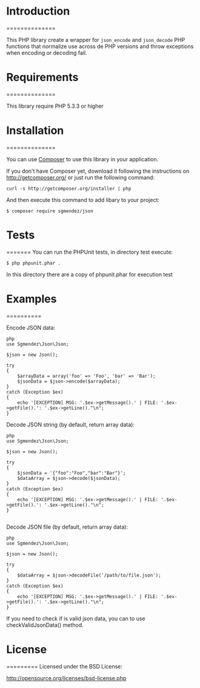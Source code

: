 # Introduction
==============

This PHP library create a wrapper for `json_encode` and `json_decode` PHP functions
that normalize use across de PHP versions and throw exceptions when encoding or
decoding fail.

# Requirements
==============

This library require PHP 5.3.3 or higher

# Installation
==============

You can use [Composer](https://getcomposer.org) to use this library in 
your application.

If you don't have Composer yet, download it following the instructions on
http://getcomposer.org/ or just run the following command:

```
curl -s http://getcomposer.org/installer | php
```
And then execute this command to add libary to your project:

```
$ composer require sgmendez/json
```

# Tests
=======
You can run the PHPUnit tests, in directory test execute:

    $ php phpunit.phar .

In this directory there are a copy of phpunit.phar for execution test

# Examples
==========

Encode JSON data:

```
php
use Sgmendez\Json\Json;

$json = new Json();

try
{
    $arrayData = array('foo' => 'Foo', 'bar' => 'Bar');
    $jsonData = $json->encode($arrayData);
} 
catch (Exception $ex) 
{
    echo '[EXCEPTION] MSG: '.$ex->getMessage().' | FILE: '.$ex->getFile().': '.$ex->getLine()."\n";
}

```

Decode JSON string (by default, return array data):

```
php
use Sgmendez\Json\Json;

$json = new Json();

try
{
    $jsonData = '{"foo":"Foo","bar":"Bar"}';
    $dataArray = $json->decode($jsonData);
} 
catch (Exception $ex) 
{
    echo '[EXCEPTION] MSG: '.$ex->getMessage().' | FILE: '.$ex->getFile().': '.$ex->getLine()."\n";
}


```

Decode JSON file (by default, return array data):

```
php
use Sgmendez\Json\Json;

$json = new Json();

try
{
    $dataArray = $json->decodeFile('/path/to/file.json');
} 
catch (Exception $ex) 
{
    echo '[EXCEPTION] MSG: '.$ex->getMessage().' | FILE: '.$ex->getFile().': '.$ex->getLine()."\n";
}

```
If you need to check if is valid json data, you can to use checkValidJsonData() method.


# License
=========
Licensed under the BSD License:

   http://opensource.org/licenses/bsd-license.php